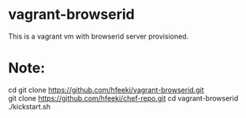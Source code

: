 vagrant-browserid
=================

This is a vagrant vm with browserid server provisioned.   

Note:
======  
cd 
git clone https://github.com/hfeeki/vagrant-browserid.git  
git clone https://github.com/hfeeki/chef-repo.git 
cd vagrant-browserid
./kickstart.sh


